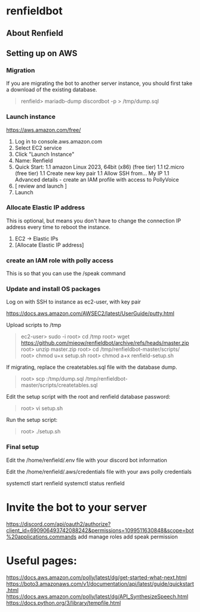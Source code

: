 # renfieldbot

## About Renfield


## Setting up on AWS

### Migration

If you are migrating the bot to another server instance, you should first take a download of the existing database.

> renfield> mariadb-dump discordbot -p > /tmp/dump.sql


### Launch instance

https://aws.amazon.com/free/

1. Log in to console.aws.amazon.com
1. Select EC2 service
1. Click "Launch Instance"
1. Name: Renfield
1. Quick Start:
1.1 amazon Linux 2023, 64bit (x86) (free tier)
1.1 t2.micro (free tier)
1.1 Create new key pair
1.1 Allow SSH from... My IP
1.1 Advanced details - create an IAM profile with access to PollyVoice
1. [ review and launch ]
1. Launch

### Allocate Elastic IP address

This is optional, but means you don't have to change the connection IP address every time to reboot the instance.

1. EC2 -> Elastic IPs
1. [Allocate Elastic IP address]

### create an IAM role with polly access

This is so that you can use the /speak command

### Update and install OS packages

Log on with SSH to instance as ec2-user, with key pair

https://docs.aws.amazon.com/AWSEC2/latest/UserGuide/putty.html


Upload scripts to /tmp

> ec2-user> sudo -i
> root> cd /tmp
> root> wget https://github.com/mieow/renfieldbot/archive/refs/heads/master.zip
> root> unzip master.zip
> root> cd /tmp/renfieldbot-master/scripts/
> root> chmod u+x setup.sh
> root> chmod a+x renfield-setup.sh

If migrating, replace the createtables.sql file with the database dump.

> root> scp <old>:/tmp/dump.sql /tmp/renfieldbot-master/scripts/createtables.sql

Edit the setup script with the root and renfield database password:

> root> vi setup.sh

Run the setup script:

> root> ./setup.sh


### Final setup

Edit the /home/renfield/.env file with your discord bot information

Edit the /home/renfield/.aws/credentials file with your aws polly credentials

systemctl start renfield
systemctl status renfield

# Invite the bot to your server

https://discord.com/api/oauth2/authorize?client_id=690906493742088242&permissions=1099511630848&scope=bot%20applications.commands
add manage roles
add speak permission

# Useful pages:

https://docs.aws.amazon.com/polly/latest/dg/get-started-what-next.html
https://boto3.amazonaws.com/v1/documentation/api/latest/guide/quickstart.html
https://docs.aws.amazon.com/polly/latest/dg/API_SynthesizeSpeech.html
https://docs.python.org/3/library/tempfile.html

